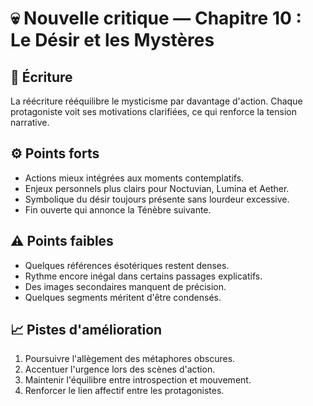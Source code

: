 # 💀 Nouvelle critique — Chapitre 10 : Le Désir et les Mystères

## 🧠 Écriture
La réécriture rééquilibre le mysticisme par davantage d'action. Chaque protagoniste voit ses motivations clarifiées, ce qui renforce la tension narrative.

## ⚙️ Points forts
- Actions mieux intégrées aux moments contemplatifs.
- Enjeux personnels plus clairs pour Noctuvian, Lumina et Aether.
- Symbolique du désir toujours présente sans lourdeur excessive.
- Fin ouverte qui annonce la Ténèbre suivante.

## ⚠️ Points faibles
- Quelques références ésotériques restent denses.
- Rythme encore inégal dans certains passages explicatifs.
- Des images secondaires manquent de précision.
- Quelques segments méritent d'être condensés.

## 📈 Pistes d'amélioration
1. Poursuivre l'allègement des métaphores obscures.
2. Accentuer l'urgence lors des scènes d'action.
3. Maintenir l'équilibre entre introspection et mouvement.
4. Renforcer le lien affectif entre les protagonistes.
